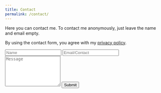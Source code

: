 ```yaml
---
title: Contact
permalink: /contact/
---
```


Here you can contact me. To contact me anonymously, just leave the name and email empty.

By using the contact form, you agree with my [privacy policy](/privacy).

<form action="https://getsimpleform.com/messages?form_api_token=0fac7f1fa5b6bfdb796070fc6d1ecc69" method="post">
  <input type='hidden' name='redirect_to' value='https://www.noahpeeters.de/contact/success' />
  <input type='text' name='name' placeholder='Name'>
  <input type='text' name='email' placeholder='Email/Contact'>
  <textarea name='message' placeholder='Message' style='height: 100px;'></textarea>
  <input type='submit' value='Submit' />
</form>
